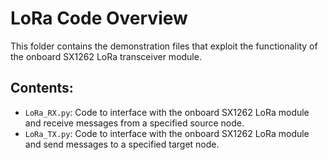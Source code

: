 # LoRa Code Overview

This folder contains the demonstration files that exploit the functionality of the onboard SX1262 LoRa transceiver module.

## Contents:

- `LoRa_RX.py`: Code to interface with the onboard SX1262 LoRa module and receive messages from a specified source node.
- `LoRa_TX.py`: Code to interface with the onboard SX1262 LoRa module and send messages to a specified target node.
